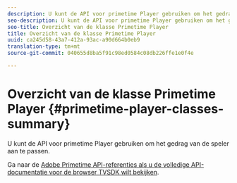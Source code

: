 ```yaml
---
description: U kunt de API voor primetime Player gebruiken om het gedrag van de speler aan te passen.
seo-description: U kunt de API voor primetime Player gebruiken om het gedrag van de speler aan te passen.
seo-title: Overzicht van de klasse Primetime Player
title: Overzicht van de klasse Primetime Player
uuid: ca245d58-43a7-412a-93ac-a90d664b0eb9
translation-type: tm+mt
source-git-commit: 040655d8ba5f91c98ed0584c08db226ffe1e0f4e

---
```



# Overzicht van de klasse Primetime Player {#primetime-player-classes-summary}

U kunt de API voor primetime Player gebruiken om het gedrag van de speler aan te passen.

Ga naar de [Adobe Primetime API-referenties als u de volledige API-documentatie voor de browser TVSDK wilt bekijken](https://help.adobe.com/en_US/primetime/api/index.html#api-Adobe_Primetime_API_References).
